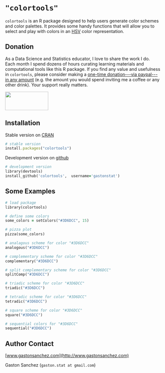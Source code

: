 # `"colortools"`

`colortools` is an R package designed to help users generate color schemes and color palettes. It provides some handy functions that will allow you to select and play with colors in an [HSV](http://en.wikipedia.org/wiki/HSL_and_HSV) color representation.


## Donation

As a Data Science and Statistics educator, I love to share the work I do. 
Each month I spend dozens of hours curating learning materials and computational
tools like this R package. If you find any value and usefulness in `colortools`, 
please consider making a 
<a href="https://www.paypal.com/donate?business=ZF6U7K5MW25W2&currency_code=USD" target="_blank">one-time donation---via paypal---in any amount</a> 
(e.g. the amount you would spend inviting me a coffee or any other drink). 
Your support really matters.

<a href="https://www.paypal.com/donate?business=ZF6U7K5MW25W2&currency_code=USD" target="_blank"><img src="https://www.gastonsanchez.com/images/donate.png" width="140" height="60"/></a>


## Installation

Stable version on [CRAN](http://cran.r-project.org/web/packages/colortools/index.html)
```ruby
# stable version
install.packages("colortools")
```

Development version on [github](https://github.com/gastonstat/colortools)
```ruby 
# development version
library(devtools)
install_github('colortools',  username='gastonstat')
```

## Some Examples

```ruby
# load package
library(colortools)

# define some colors
some_colors = setColors("#3D6DCC", 15)

# pizza plot
pizza(some_colors)

# analagous scheme for color "#3D6DCC"
analogous("#3D6DCC")

# complementary scheme for color "#3D6DCC"
complementary("#3D6DCC")

# split complementary scheme for color "#3D6DCC"
splitComp("#3D6DCC")

# triadic scheme for color "#3D6DCC"
triadic("#3D6DCC")

# tetradic scheme for color "#3D6DCC"
tetradic("#3D6DCC")

# square scheme for color "#3D6DCC"
square("#3D6DCC")

# sequential colors for "#3D6DCC"
sequential("#3D6DCC")
```

## Author Contact

[www.gastonsanchez.com](http://www.gastonsanchez.com)

Gaston Sanchez (`gaston.stat at gmail.com`)
